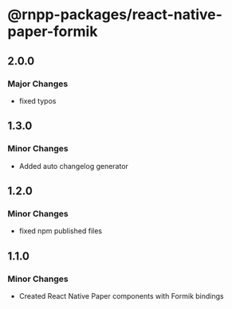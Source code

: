 # @rnpp-packages/react-native-paper-formik

## 2.0.0

### Major Changes

- fixed typos

## 1.3.0

### Minor Changes

- Added auto changelog generator

## 1.2.0

### Minor Changes

- fixed npm published files

## 1.1.0

### Minor Changes

- Created React Native Paper components with Formik bindings
